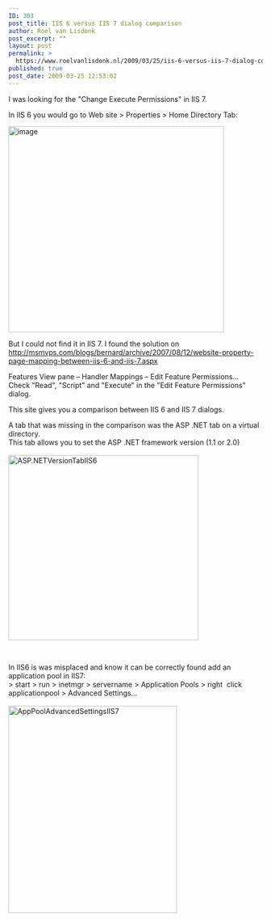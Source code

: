```yaml
---
ID: 303
post_title: IIS 6 versus IIS 7 dialog comparison
author: Roel van Lisdonk
post_excerpt: ""
layout: post
permalink: >
  https://www.roelvanlisdonk.nl/2009/03/25/iis-6-versus-iis-7-dialog-comparison/
published: true
post_date: 2009-03-25 12:53:02
---
```

<p>I was looking for the &quot;Change Execute Permissions&quot; in IIS 7.</p>  <p>In IIS 6 you would go to Web site &gt; Properties &gt; Home Directory Tab:</p>  <p><a href="http://roelvanlisdonk.files.wordpress.com/2009/03/image3.png"><img style="border-right-width: 0px; border-top-width: 0px; border-bottom-width: 0px; border-left-width: 0px" border="0" alt="image" src="http://roelvanlisdonk.files.wordpress.com/2009/03/image-thumb3.png" width="427" height="408" /></a></p>  <p>But I could not find it in IIS 7. I found the solution on <a title="http://msmvps.com/blogs/bernard/archive/2007/08/12/website-property-page-mapping-between-iis-6-and-iis-7.aspx" href="http://msmvps.com/blogs/bernard/archive/2007/08/12/website-property-page-mapping-between-iis-6-and-iis-7.aspx">http://msmvps.com/blogs/bernard/archive/2007/08/12/website-property-page-mapping-between-iis-6-and-iis-7.aspx</a></p>  <p>Features View pane – Handler Mappings – Edit Feature Permissions...   <br />Check &quot;Read&quot;, &quot;Script&quot; and &quot;Execute&quot; in the &quot;Edit Feature Permissions&quot; dialog.</p>  <p>This site gives you a comparison between IIS 6 and IIS 7 dialogs.</p>  <p>A tab that was missing in the comparison was the ASP .NET tab on a virtual directory.    <br />This tab allows you to set the ASP .NET framework version (1.1 or 2.0)    <br />    <br /><a href="http://www.roelvanlisdonk.nl/wp-content/uploads/2009/06/aspnetversiontabiis6.jpg"><img style="border-bottom: 0px; border-left: 0px; display: inline; border-top: 0px; border-right: 0px" title="ASP.NETVersionTabIIS6" border="0" alt="ASP.NETVersionTabIIS6" src="http://www.roelvanlisdonk.nl/wp-content/uploads/2009/06/aspnetversiontabiis6-thumb.jpg" width="377" height="366" /></a> </p>  <p>&#160;</p>  <p>In IIS6 is was misplaced and know it can be correctly found add an application pool in IIS7:   <br />&gt; start &gt; run &gt; inetmgr &gt; servername &gt; Application Pools &gt; right&#160; click applicationpool &gt; Advanced Settings...    <br />    <br /><a href="http://www.roelvanlisdonk.nl/wp-content/uploads/2009/06/apppooladvancedsettingsiis7.jpg"><img style="border-bottom: 0px; border-left: 0px; display: inline; border-top: 0px; border-right: 0px" title="AppPoolAdvancedSettingsIIS7" border="0" alt="AppPoolAdvancedSettingsIIS7" src="http://www.roelvanlisdonk.nl/wp-content/uploads/2009/06/apppooladvancedsettingsiis7-thumb.jpg" width="334" height="410" /></a></p>